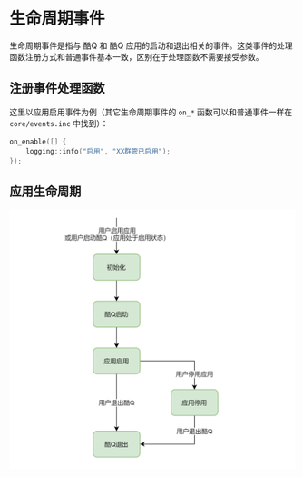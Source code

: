 # 生命周期事件

生命周期事件是指与 酷Q 和 酷Q 应用的启动和退出相关的事件。这类事件的处理函数注册方式和普通事件基本一致，区别在于处理函数不需要接受参数。

## 注册事件处理函数

这里以应用启用事件为例（其它生命周期事件的 `on_*` 函数可以和普通事件一样在 `core/events.inc` 中找到）：

```cpp
on_enable([] {
    logging::info("启用", "XX群管已启用");
});
```

## 应用生命周期

![](./assets/lifecycle.png)
